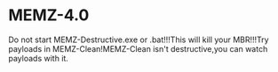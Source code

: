 # MEMZ-4.0
Do not start MEMZ-Destructive.exe or .bat!!!This will kill your MBR!!!Try payloads in MEMZ-Clean!MEMZ-Clean isn't destructive,you can watch payloads with it.
